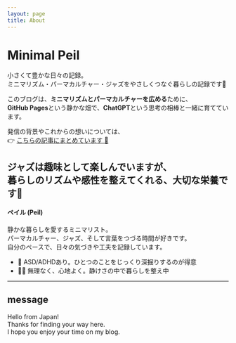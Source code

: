 ```yaml
---
layout: page
title: About
---
```


# Minimal Peil

小さくて豊かな日々の記録。  
ミニマリズム・パーマカルチャー・ジャズをやさしくつなぐ暮らしの記録です🌿

このブログは、**ミニマリズムとパーマカルチャーを広める**ために、  
**GitHub Pages**という静かな畑で、**ChatGPT**という思考の相棒と一緒に育てています。

発信の背景やこれからの想いについては、  
👉 [こちらの記事にまとめています 🌱](https://www.minimal-peil.com/minimalism-permaculture-vision/)

ジャズは趣味として楽しんでいますが、  
暮らしのリズムや感性を整えてくれる、大切な栄養です🎷
---

#### ペイル (Peil)

静かな暮らしを愛するミニマリスト。  
パーマカルチャー、ジャズ、そして言葉をつづる時間が好きです。  
自分のペースで、日々の気づきや工夫を記録しています。

- 🧠 ASD/ADHDあり。ひとつのことをじっくり深掘りするのが得意  
- 🚶‍♀️ 無理なく、心地よく。静けさの中で暮らしを整え中  

---

## message

Hello from Japan!  
Thanks for finding your way here.  
I hope you enjoy your time on my blog.
